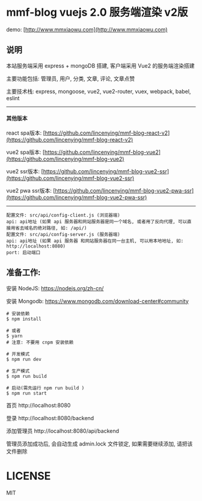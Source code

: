 # mmf-blog vuejs 2.0 服务端渲染 v2版

demo: [http://www.mmxiaowu.com](http://www.mmxiaowu.com)

## 说明

本站服务端采用 express + mongoDB 搭建, 客户端采用 Vue2 的服务端渲染搭建

主要功能包括: 管理员, 用户, 分类, 文章, 评论, 文章点赞

主要技术栈: express, mongoose, vue2, vue2-router, vuex, webpack, babel, eslint

---

#### 其他版本

react spa版本: [https://github.com/lincenying/mmf-blog-react-v2](https://github.com/lincenying/mmf-blog-react-v2)

vue2 spa版本: [https://github.com/lincenying/mmf-blog-vue2](https://github.com/lincenying/mmf-blog-vue2)

vue2 ssr版本: [https://github.com/lincenying/mmf-blog-vue2-ssr](https://github.com/lincenying/mmf-blog-vue2-ssr)

vue2 pwa ssr版本: [https://github.com/lincenying/mmf-blog-vue2-pwa-ssr](https://github.com/lincenying/mmf-blog-vue2-pwa-ssr)

---

```
配置文件: src/api/config-client.js (浏览器端)
api: api地址 (如果 api 服务器和网站服务器是同一个域名, 或者用了反向代理, 可以直接用省去域名的绝对路径, 如: /api/)
配置文件: src/api/config-server.js (服务器端)
api: api地址 (如果 api 服务器 和网站服务器在同一台主机, 可以用本地地址, 如: http://localhost:8080)
port: 启动端口
```

## 准备工作:
安装 NodeJS:
https://nodejs.org/zh-cn/

安装 Mongodb:
https://www.mongodb.com/download-center#community

```shell
# 安装依赖
$ npm install

# 或者
$ yarn
# 注意: 不要用 cnpm 安装依赖

# 开发模式
$ npm run dev

# 生产模式
$ npm run build

# 启动(需先运行 npm run build )
$ npm run start
```

首页
http://localhost:8080

登录
http://localhost:8080/backend

添加管理员
http://localhost:8080/api/backend

管理员添加成功后, 会自动生成 admin.lock 文件锁定, 如果需要继续添加, 请把该文件删除

# LICENSE

MIT
